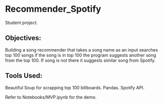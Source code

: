 # Recommender_Spotify

Student project.

## Objectives:

Building a song recommender that takes a song name as an input searches top 100 songs if the song is in top 100 the program suggests another song from the top 100. If song is not there it suggests similar song from Spotify.

## Tools Used:

Beautiful Soup for scrapping top 100 billboards.
Pandas.
Spotify API.

Refer to Notebooks/MVP.ipynb for the demo.



